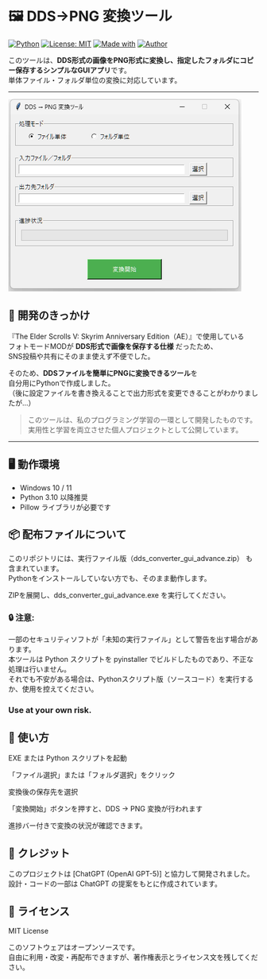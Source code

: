 # 🖼️ DDS→PNG 変換ツール

[![Python](https://img.shields.io/badge/Python-3.10%2B-blue?logo=python&logoColor=white)](https://www.python.org/)
[![License: MIT](https://img.shields.io/badge/License-MIT-green.svg)](LICENSE)
[![Made with](https://img.shields.io/badge/Made%20with-ChatGPT-orange?logo=openai)](https://openai.com/)
[![Author](https://img.shields.io/badge/Author-Miki%20Mame-lightgrey)](https://github.com/MikiMameme)  

このツールは、**DDS形式の画像をPNG形式に変換し、指定したフォルダにコピー保存するシンプルなGUIアプリ**です。  
単体ファイル・フォルダ単位の変換に対応しています。  

--- 
![Screenshot](https://raw.githubusercontent.com/MikiMameme/dds_converter/a349da2019bd6a48ab0a5a051c09a57977158b0f/Screenshot.png)
  
## 🧠 開発のきっかけ

『The Elder Scrolls V: Skyrim Anniversary Edition（AE）』で使用している  
フォトモードMODが **DDS形式で画像を保存する仕様** だったため、  
SNS投稿や共有にそのまま使えず不便でした。  

そのため、**DDSファイルを簡単にPNGに変換できるツール**を  
自分用にPythonで作成しました。  
（後に設定ファイルを書き換えることで出力形式を変更できることがわかりましたが...）  
> このツールは、私のプログラミング学習の一環として開発したものです。  
> 実用性と学習を両立させた個人プロジェクトとして公開しています。
---

## 🖥️ 動作環境

- Windows 10 / 11  
- Python 3.10 以降推奨  
- Pillow ライブラリが必要です  
  
## 📦 配布ファイルについて

このリポジトリには、実行ファイル版（dds_converter_gui_advance.zip） も含まれています。  
Pythonをインストールしていない方でも、そのまま動作します。  
  
ZIPを展開し、dds_converter_gui_advance.exe を実行してください。  
  
### 🔒 注意:  
一部のセキュリティソフトが「未知の実行ファイル」として警告を出す場合があります。  
本ツールは Python スクリプトを pyinstaller でビルドしたものであり、不正な処理は行いません。  
それでも不安がある場合は、Pythonスクリプト版（ソースコード）を実行するか、使用を控えてください。  
### Use at your own risk.  
  
## 🧱 使い方

EXE または Python スクリプトを起動  

「ファイル選択」または「フォルダ選択」をクリック  

変換後の保存先を選択  

「変換開始」ボタンを押すと、DDS → PNG 変換が行われます  

進捗バー付きで変換の状況が確認できます。


## 🤝 クレジット  
  
このプロジェクトは [ChatGPT (OpenAI GPT-5)] と協力して開発されました。  
設計・コードの一部は ChatGPT の提案をもとに作成されています。

  
## 📝 ライセンス  
  
MIT License  
  
このソフトウェアはオープンソースです。  
自由に利用・改変・再配布できますが、著作権表示とライセンス文を残してください。  
